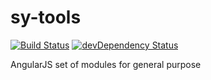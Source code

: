 # sy-tools 
[![Build Status](https://travis-ci.org/merlosy/sy-tools.svg?branch=master)](https://travis-ci.org/merlosy/sy-tools)
[![devDependency Status](https://david-dm.org/merlosy/sy-tools/dev-status.svg)](https://david-dm.org/merlosy/sy-tools#info=devDependencies)

AngularJS set of modules for general purpose

